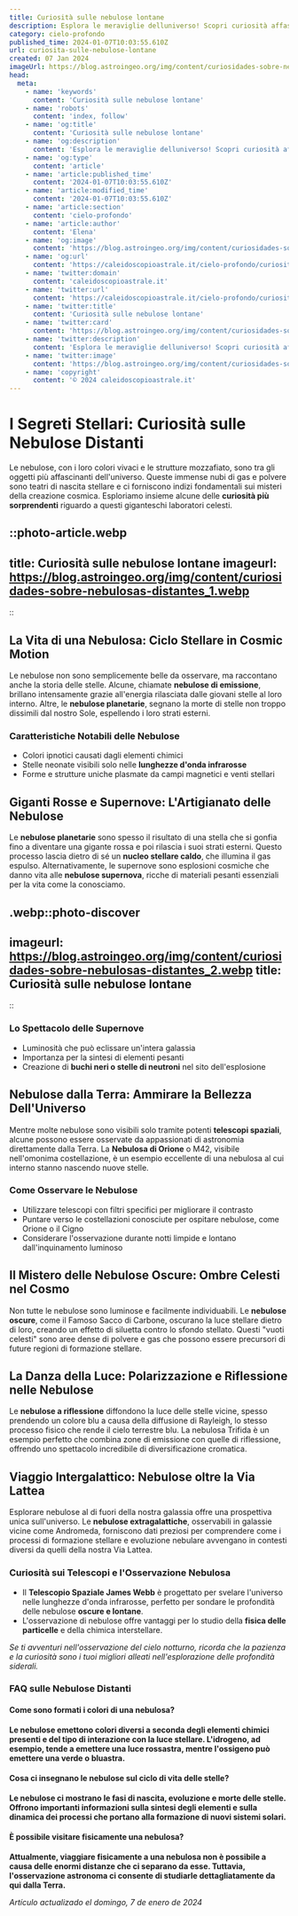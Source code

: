 ```yaml
---
title: Curiosità sulle nebulose lontane
description: Esplora le meraviglie delluniverso! Scopri curiosità affascinanti sulle nebulose lontane che illuminano il nostro cielo notturno. Leggi ora!
category: cielo-profondo
published_time: 2024-01-07T10:03:55.610Z
url: curiosita-sulle-nebulose-lontane
created: 07 Jan 2024
imageUrl: https://blog.astroingeo.org/img/content/curiosidades-sobre-nebulosas-distantes_1.webp
head:
  meta:
    - name: 'keywords'
      content: 'Curiosità sulle nebulose lontane'
    - name: 'robots'
      content: 'index, follow'
    - name: 'og:title'
      content: 'Curiosità sulle nebulose lontane'
    - name: 'og:description'
      content: 'Esplora le meraviglie delluniverso! Scopri curiosità affascinanti sulle nebulose lontane che illuminano il nostro cielo notturno. Leggi ora!'
    - name: 'og:type'
      content: 'article'
    - name: 'article:published_time'
      content: '2024-01-07T10:03:55.610Z'
    - name: 'article:modified_time'
      content: '2024-01-07T10:03:55.610Z'
    - name: 'article:section'
      content: 'cielo-profondo'
    - name: 'article:author'
      content: 'Elena'
    - name: 'og:image'
      content: 'https://blog.astroingeo.org/img/content/curiosidades-sobre-nebulosas-distantes_1.webp'
    - name: 'og:url'
      content: 'https://caleidoscopioastrale.it/cielo-profondo/curiosita-sulle-nebulose-lontane'
    - name: 'twitter:domain'
      content: 'caleidoscopioastrale.it'
    - name: 'twitter:url'
      content: 'https://caleidoscopioastrale.it/cielo-profondo/curiosita-sulle-nebulose-lontane'
    - name: 'twitter:title'
      content: 'Curiosità sulle nebulose lontane'
    - name: 'twitter:card'
      content: 'https://blog.astroingeo.org/img/content/curiosidades-sobre-nebulosas-distantes_1.webp'
    - name: 'twitter:description'
      content: 'Esplora le meraviglie delluniverso! Scopri curiosità affascinanti sulle nebulose lontane che illuminano il nostro cielo notturno. Leggi ora!'
    - name: 'twitter:image'
      content: 'https://blog.astroingeo.org/img/content/curiosidades-sobre-nebulosas-distantes_1.webp'
    - name: 'copyright'
      content: '© 2024 caleidoscopioastrale.it'
---
```

# I Segreti Stellari: Curiosità sulle Nebulose Distanti

Le nebulose, con i loro colori vivaci e le strutture mozzafiato, sono tra gli oggetti più affascinanti dell'universo. Queste immense nubi di gas e polvere sono teatri di nascita stellare e ci forniscono indizi fondamentali sui misteri della creazione cosmica. Esploriamo insieme alcune delle **curiosità più sorprendenti** riguardo a questi giganteschi laboratori celesti.

::photo-article.webp
---
title: Curiosità sulle nebulose lontane
imageurl: https://blog.astroingeo.org/img/content/curiosidades-sobre-nebulosas-distantes_1.webp
---
::

## La Vita di una Nebulosa: Ciclo Stellare in Cosmic Motion
Le nebulose non sono semplicemente belle da osservare, ma raccontano anche la storia delle stelle. Alcune, chiamate **nebulose di emissione**, brillano intensamente grazie all'energia rilasciata dalle giovani stelle al loro interno. Altre, le **nebulose planetarie**, segnano la morte di stelle non troppo dissimili dal nostro Sole, espellendo i loro strati esterni.

### Caratteristiche Notabili delle Nebulose
- Colori ipnotici causati dagli elementi chimici
- Stelle neonate visibili solo nelle **lunghezze d'onda infrarosse**
- Forme e strutture uniche plasmate da campi magnetici e venti stellari

## Giganti Rosse e Supernove: L'Artigianato delle Nebulose
Le **nebulose planetarie** sono spesso il risultato di una stella che si gonfia fino a diventare una gigante rossa e poi rilascia i suoi strati esterni. Questo processo lascia dietro di sé un **nucleo stellare caldo**, che illumina il gas espulso. Alternativamente, le supernove sono esplosioni cosmiche che danno vita alle **nebulose supernova**, ricche di materiali pesanti essenziali per la vita come la conosciamo.

.webp::photo-discover
---
imageurl: https://blog.astroingeo.org/img/content/curiosidades-sobre-nebulosas-distantes_2.webp
title: Curiosità sulle nebulose lontane
---
::

### Lo Spettacolo delle Supernove
- Luminosità che può eclissare un'intera galassia
- Importanza per la sintesi di elementi pesanti
- Creazione di **buchi neri o stelle di neutroni** nel sito dell'esplosione

## Nebulose dalla Terra: Ammirare la Bellezza Dell'Universo
Mentre molte nebulose sono visibili solo tramite potenti **telescopi spaziali**, alcune possono essere osservate da appassionati di astronomia direttamente dalla Terra. La **Nebulosa di Orione** o M42, visibile nell'omonima costellazione, è un esempio eccellente di una nebulosa al cui interno stanno nascendo nuove stelle.

### Come Osservare le Nebulose
- Utilizzare telescopi con filtri specifici per migliorare il contrasto
- Puntare verso le costellazioni conosciute per ospitare nebulose, come Orione o il Cigno
- Considerare l'osservazione durante notti limpide e lontano dall'inquinamento luminoso

## Il Mistero delle Nebulose Oscure: Ombre Celesti nel Cosmo
Non tutte le nebulose sono luminose e facilmente individuabili. Le **nebulose oscure**, come il Famoso Sacco di Carbone, oscurano la luce stellare dietro di loro, creando un effetto di siluetta contro lo sfondo stellato. Questi "vuoti celesti" sono aree dense di polvere e gas che possono essere precursori di future regioni di formazione stellare.

## La Danza della Luce: Polarizzazione e Riflessione nelle Nebulose
Le **nebulose a riflessione** diffondono la luce delle stelle vicine, spesso prendendo un colore blu a causa della diffusione di Rayleigh, lo stesso processo fisico che rende il cielo terrestre blu. La nebulosa Trifida è un esempio perfetto che combina zone di emissione con quelle di riflessione, offrendo uno spettacolo incredibile di diversificazione cromatica.

## Viaggio Intergalattico: Nebulose oltre la Via Lattea
Esplorare nebulose al di fuori della nostra galassia offre una prospettiva unica sull'universo. Le **nebulose extragalattiche**, osservabili in galassie vicine come Andromeda, forniscono dati preziosi per comprendere come i processi di formazione stellare e evoluzione nebulare avvengano in contesti diversi da quelli della nostra Via Lattea.

### Curiosità sui Telescopi e l'Osservazione Nebulosa
- Il **Telescopio Spaziale James Webb** è progettato per svelare l'universo nelle lunghezze d'onda infrarosse, perfetto per sondare le profondità delle nebulose **oscure e lontane**.
- L'osservazione di nebulose offre vantaggi per lo studio della **fisica delle particelle** e della chimica interstellare.

*Se ti avventuri nell'osservazione del cielo notturno, ricorda che la pazienza e la curiosità sono i tuoi migliori alleati nell'esplorazione delle profondità siderali.*

### FAQ sulle Nebulose Distanti

#### Come sono formati i colori di una nebulosa?
**Le nebulose emettono colori diversi a seconda degli elementi chimici presenti e del tipo di interazione con la luce stellare. L'idrogeno, ad esempio, tende a emettere una luce rossastra, mentre l'ossigeno può emettere una verde o bluastra.**

#### Cosa ci insegnano le nebulose sul ciclo di vita delle stelle?
**Le nebulose ci mostrano le fasi di nascita, evoluzione e morte delle stelle. Offrono importanti informazioni sulla sintesi degli elementi e sulla dinamica dei processi che portano alla formazione di nuovi sistemi solari.**

#### È possibile visitare fisicamente una nebulosa?
**Attualmente, viaggiare fisicamente a una nebulosa non è possibile a causa delle enormi distanze che ci separano da esse. Tuttavia, l'osservazione astronoma ci consente di studiarle dettagliatamente da qui dalla Terra.**

_Artículo actualizado el domingo, 7 de enero de 2024_